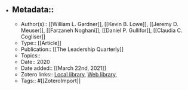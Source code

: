 - ## Metadata::
    - Author(s):: [[William L. Gardner]], [[Kevin B. Lowe]], [[Jeremy D. Meuser]], [[Farzaneh Noghani]], [[Daniel P. Gullifor]], [[Claudia C. Cogliser]]
    - Type:: [[Article]]
    - Publication:: [[The Leadership Quarterly]]
    - Topics:: 
    - Date:: 2020
    - Date added:: [[March 22nd, 2021]]
    - Zotero links:: [Local library](zotero://select/library/items/7WFQ68GM), [Web library](https://www.zotero.org/users/7147715/items/7WFQ68GM), 
    - Tags:: #[[ZoteroImport]]
